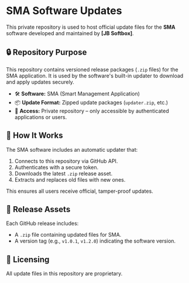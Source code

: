 # SMA Software Updates

This private repository is used to host official update files for the **SMA** software developed and maintained by **[JB Softbox]**.

## 🔒 Repository Purpose

This repository contains versioned release packages (`.zip` files) for the SMA application. It is used by the software's built-in updater to download and apply updates securely.

- 🛠️ **Software:** SMA (Smart Management Application)
- 📦 **Update Format:** Zipped update packages (`updater.zip`, etc.)
- 🔐 **Access:** Private repository – only accessible by authenticated applications or users.

## 🚀 How It Works

The SMA software includes an automatic updater that:
1. Connects to this repository via GitHub API.
2. Authenticates with a secure token.
3. Downloads the latest `.zip` release asset.
4. Extracts and replaces old files with new ones.

This ensures all users receive official, tamper-proof updates.

## 📂 Release Assets

Each GitHub release includes:
- A `.zip` file containing updated files for SMA.
- A version tag (e.g., `v1.0.1`, `v1.2.0`) indicating the software version.

## 🔐 Licensing

All update files in this repository are proprietary.

